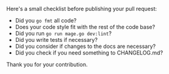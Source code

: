 Here's a small checklist before publishing your pull request:

* Did you ``go fmt`` all code?
* Does your code style fit with the rest of the code base?
* Did you run ``go run mage.go dev:lint``?
* Did you write tests if necessary?
* Did you consider if changes to the docs are necessary?
* Did you check if you need something to CHANGELOG.md?


Thank you for your contribution.
